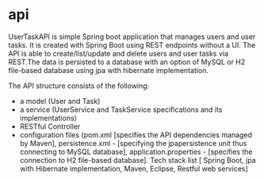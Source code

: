 # api
UserTaskAPI is simple Spring boot application that manages users and user tasks. It is created with Spring Boot using REST endpoints without a UI. The API is able to create/list/update and delete users and user tasks via REST.The data is persisted to a database with an option of MySQL or H2 file-based database using jpa with hibernate implementation. 

The API structure consists of the following:
- a model (User and Task)
- a service (UserService and TaskService specifications and its implementations)
- RESTful Controller
- configuration files (pom.xml [specifies the API dependencies managed by Maven], 
persistence.xml - [specifying the jpapersistence unit thus connecting to MySQL database], 
application.properties - [specifies the connection to H2 file-based database].
Tech stack list [ Spring Boot, jpa with Hibernate implementation, Maven, Eclipse, Restful web services] 
